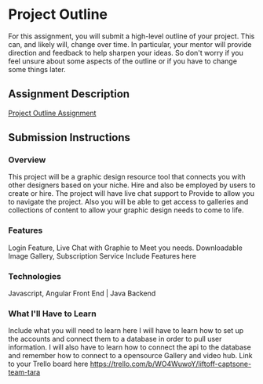 # Project Outline
For this assignment, you will submit a high-level outline of your project. This can, and likely will, change over time. In particular, your mentor will provide direction and feedback to help sharpen your ideas. So don't worry if you feel unsure about some aspects of the outline or if you have to change some things later.

## Assignment Description
[Project Outline Assignment](https://education.launchcode.org/liftoff/modules/assignments/project-outline)

## Submission Instructions

### Overview
This project will be a graphic design resource tool that connects
you with other designers based on your niche. Hire and also be employed
by users to create or hire. The project will have live chat support to Provide
to allow you to navigate the project. Also you will be able to get access to galleries and collections of
content to allow your graphic design needs to come to life.
### Features
Login Feature, Live Chat with Graphie to Meet you needs.
Downloadable Image Gallery, Subscription Service
Include Features here
### Technologies
Javascript, Angular Front End | Java Backend
### What I'll Have to Learn
Include what you will need to learn here
I will have to learn how to set up the accounts and connect them to
a database in order to pull user information. I will also have to learn how to
connect the api to the database and remember how to connect to a opensource Gallery
and video hub.
Link to your Trello board here
https://trello.com/b/WO4WuwoY/liftoff-captsone-team-tara


